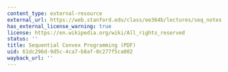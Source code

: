 ```yaml
---
content_type: external-resource
external_url: https://web.stanford.edu/class/ee364b/lectures/seq_notes.pdf
has_external_license_warning: true
license: https://en.wikipedia.org/wiki/All_rights_reserved
status: ''
title: Sequential Convex Programming (PDF)
uid: 61dc296d-9d5c-4ca7-b8af-0c277f5ca002
wayback_url: ''
---
```

